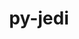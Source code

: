 ---
title: "py-jedi"
layout: cache
categories: [package, v0.20.3]
meta: {"versions": ["0.18.1"], "compilers": ["gcc@=11.1.0"], "oss": ["ubuntu20.04"], "platforms": ["linux"], "targets": ["ppc64le", "x86_64_v3"], "stacks": ["data-vis-sdk", "e4s", "e4s-power", "root"], "num_specs": 10, "num_specs_by_stack": {"root": 10, "e4s-power": 3, "data-vis-sdk": 4, "e4s": 3}}
spec_details: [{"hash": "54eqjb2rluwfgiq3wo47kdlwjdexy32v", "compiler": "gcc@=11.1.0", "versions": ["0.18.1"], "os": "ubuntu20.04", "platform": "linux", "target": "ppc64le", "variants": ["build_system=python_pip"], "stacks": ["root", "e4s-power"], "size": "-", "tarball": "https://binaries.spack.io/releases/v0.20.3/build_cache/linux-ubuntu20.04-ppc64le/gcc-11.1.0/py-jedi-0.18.1/linux-ubuntu20.04-ppc64le-gcc-11.1.0-py-jedi-0.18.1-54eqjb2rluwfgiq3wo47kdlwjdexy32v.spack"}, {"hash": "wlgbvkgg7nhlcqlvz3czm6tqqhr3wajt", "compiler": "gcc@=11.1.0", "versions": ["0.18.1"], "os": "ubuntu20.04", "platform": "linux", "target": "ppc64le", "variants": ["build_system=python_pip"], "stacks": ["root", "e4s-power"], "size": "-", "tarball": "https://binaries.spack.io/releases/v0.20.3/build_cache/linux-ubuntu20.04-ppc64le/gcc-11.1.0/py-jedi-0.18.1/linux-ubuntu20.04-ppc64le-gcc-11.1.0-py-jedi-0.18.1-wlgbvkgg7nhlcqlvz3czm6tqqhr3wajt.spack"}, {"hash": "7cb4gi7epqkmpmm64kngad73vwsqxv6v", "compiler": "gcc@=11.1.0", "versions": ["0.18.1"], "os": "ubuntu20.04", "platform": "linux", "target": "ppc64le", "variants": ["build_system=python_pip"], "stacks": ["root", "e4s-power"], "size": "-", "tarball": "https://binaries.spack.io/releases/v0.20.3/build_cache/linux-ubuntu20.04-ppc64le/gcc-11.1.0/py-jedi-0.18.1/linux-ubuntu20.04-ppc64le-gcc-11.1.0-py-jedi-0.18.1-7cb4gi7epqkmpmm64kngad73vwsqxv6v.spack"}, {"hash": "zkg5mg6znosgup4elkcwnn4evjfoicnq", "compiler": "gcc@=11.1.0", "versions": ["0.18.1"], "os": "ubuntu20.04", "platform": "linux", "target": "x86_64_v3", "variants": ["build_system=python_pip"], "stacks": ["data-vis-sdk", "root"], "size": "-", "tarball": "https://binaries.spack.io/releases/v0.20.3/build_cache/linux-ubuntu20.04-x86_64_v3/gcc-11.1.0/py-jedi-0.18.1/linux-ubuntu20.04-x86_64_v3-gcc-11.1.0-py-jedi-0.18.1-zkg5mg6znosgup4elkcwnn4evjfoicnq.spack"}, {"hash": "x7z5p6alh443abt5b5e2vhtpleemcg3t", "compiler": "gcc@=11.1.0", "versions": ["0.18.1"], "os": "ubuntu20.04", "platform": "linux", "target": "x86_64_v3", "variants": ["build_system=python_pip"], "stacks": ["data-vis-sdk", "root"], "size": "-", "tarball": "https://binaries.spack.io/releases/v0.20.3/build_cache/linux-ubuntu20.04-x86_64_v3/gcc-11.1.0/py-jedi-0.18.1/linux-ubuntu20.04-x86_64_v3-gcc-11.1.0-py-jedi-0.18.1-x7z5p6alh443abt5b5e2vhtpleemcg3t.spack"}, {"hash": "ivnwrmx2ergb2wd2bdsnwxdb65giyvqe", "compiler": "gcc@=11.1.0", "versions": ["0.18.1"], "os": "ubuntu20.04", "platform": "linux", "target": "x86_64_v3", "variants": ["build_system=python_pip"], "stacks": ["e4s", "root"], "size": "-", "tarball": "https://binaries.spack.io/releases/v0.20.3/build_cache/linux-ubuntu20.04-x86_64_v3/gcc-11.1.0/py-jedi-0.18.1/linux-ubuntu20.04-x86_64_v3-gcc-11.1.0-py-jedi-0.18.1-ivnwrmx2ergb2wd2bdsnwxdb65giyvqe.spack"}, {"hash": "uxxjsn6odzcrwaehi2wysyzkopftyfs2", "compiler": "gcc@=11.1.0", "versions": ["0.18.1"], "os": "ubuntu20.04", "platform": "linux", "target": "x86_64_v3", "variants": ["build_system=python_pip"], "stacks": ["data-vis-sdk", "root"], "size": "-", "tarball": "https://binaries.spack.io/releases/v0.20.3/build_cache/linux-ubuntu20.04-x86_64_v3/gcc-11.1.0/py-jedi-0.18.1/linux-ubuntu20.04-x86_64_v3-gcc-11.1.0-py-jedi-0.18.1-uxxjsn6odzcrwaehi2wysyzkopftyfs2.spack"}, {"hash": "5a33mxfdiy2zcpbyopvrbix6f7axyrsz", "compiler": "gcc@=11.1.0", "versions": ["0.18.1"], "os": "ubuntu20.04", "platform": "linux", "target": "x86_64_v3", "variants": ["build_system=python_pip"], "stacks": ["data-vis-sdk", "root"], "size": "-", "tarball": "https://binaries.spack.io/releases/v0.20.3/build_cache/linux-ubuntu20.04-x86_64_v3/gcc-11.1.0/py-jedi-0.18.1/linux-ubuntu20.04-x86_64_v3-gcc-11.1.0-py-jedi-0.18.1-5a33mxfdiy2zcpbyopvrbix6f7axyrsz.spack"}, {"hash": "fcoxros6qrrrdufyoluz4huvezb4pkyh", "compiler": "gcc@=11.1.0", "versions": ["0.18.1"], "os": "ubuntu20.04", "platform": "linux", "target": "x86_64_v3", "variants": ["build_system=python_pip"], "stacks": ["e4s", "root"], "size": "-", "tarball": "https://binaries.spack.io/releases/v0.20.3/build_cache/linux-ubuntu20.04-x86_64_v3/gcc-11.1.0/py-jedi-0.18.1/linux-ubuntu20.04-x86_64_v3-gcc-11.1.0-py-jedi-0.18.1-fcoxros6qrrrdufyoluz4huvezb4pkyh.spack"}, {"hash": "w7rj4wtpy3junc6o2sdrfcovsqiibgrf", "compiler": "gcc@=11.1.0", "versions": ["0.18.1"], "os": "ubuntu20.04", "platform": "linux", "target": "x86_64_v3", "variants": ["build_system=python_pip"], "stacks": ["e4s", "root"], "size": "-", "tarball": "https://binaries.spack.io/releases/v0.20.3/build_cache/linux-ubuntu20.04-x86_64_v3/gcc-11.1.0/py-jedi-0.18.1/linux-ubuntu20.04-x86_64_v3-gcc-11.1.0-py-jedi-0.18.1-w7rj4wtpy3junc6o2sdrfcovsqiibgrf.spack"}]
---
